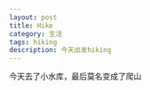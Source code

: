 ```yaml
---
layout: post
title: Hike
category: 生活
tags: hiking
description: 今天出发hiking
---
```


今天去了小水库，最后莫名变成了爬山

